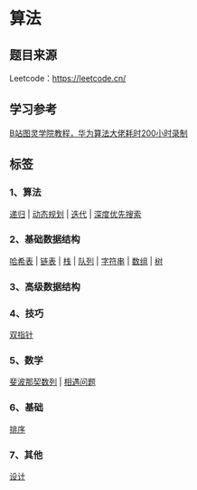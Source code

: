 # 算法

## 题目来源

Leetcode：https://leetcode.cn/

## 学习参考

[B站图灵学院教程，华为算法大佬耗时200小时录制]([华为算法大佬耗时200小时录制：Leetcode刷题100道，足以吊打字节面试官！_哔哩哔哩_bilibili](https://www.bilibili.com/video/BV1eg411w7gn/))

## 标签 

### 1、算法

[递归](/classify/algorithm/算法-递归) | [动态规划](/classify/algorithm/算法-动态规划) | [迭代](/classify/algorithm/算法-迭代) | [深度优先搜索](/classify/algorithm/算法-深度优先搜索)

### 2、基础数据结构

[哈希表](/classify/algorithm/基础数据结构-哈希表) | [链表](/classify/algorithm/基础数据结构-链表) | [栈](/classify/algorithm/基础数据结构-栈)  | [队列](/classify/algorithm/基础数据结构-队列)  | [字符串](/classify/algorithm/基础数据结构-字符串) | [数组](/classify/algorithm/基础数据结构-数组) | [树](/classify/algorithm/基础数据结构-树)

### 3、高级数据结构

### 4、技巧

[双指针](/classify/algorithm/技巧-双指针)

### 5、数学

[斐波那契数列](/classify/algorithm/数学-斐波那契数列) | [相遇问题](/classify/algorithm/数学-相遇问题)

### 6、基础

[排序](/classify/algorithm/基础-排序)

### 7、其他

[设计](/classify/algorithm/其他-设计)

